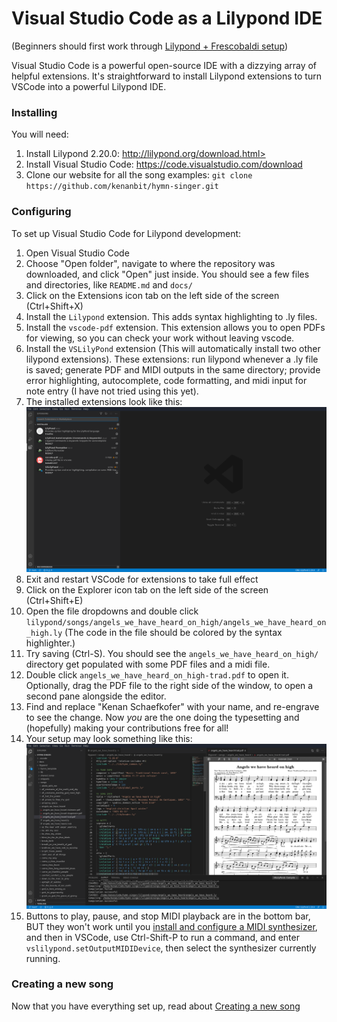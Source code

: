 ---
---

# Visual Studio Code as a Lilypond IDE

(Beginners should first work through [Lilypond + Frescobaldi setup](contributing))

Visual Studio Code is a powerful open-source IDE with a dizzying array of helpful extensions. It's straightforward to install Lilypond extensions to turn VSCode into a powerful Lilypond IDE.


### Installing

You will need:
1. Install Lilypond 2.20.0: http://lilypond.org/download.html>
1. Install Visual Studio Code: <https://code.visualstudio.com/download>
1. Clone our website for all the song examples: `git clone https://github.com/kenanbit/hymn-singer.git`

### Configuring

To set up Visual Studio Code for Lilypond development:
1. Open Visual Studio Code
1. Choose "Open folder", navigate to where the repository was downloaded, and click "Open" just inside. You should see a few files and directories, like `README.md` and `docs/`
1. Click on the Extensions icon tab on the left side of the screen (Ctrl+Shift+X)
1. Install the `Lilypond` extension. This adds syntax highlighting to .ly files.
1. Install the `vscode-pdf` extension. This extension allows you to open PDFs for viewing, so you can check your work without leaving vscode.
1. Install the `VSLilyPond` extension (This will automatically install two other lilypond extensions). These extensions: run lilypond whenever a .ly file is saved; generate PDF and MIDI outputs in the same directory; provide error highlighting, autocomplete, code formatting, and midi input for note entry (I have not tried using this yet).
1. The installed extensions look like this:
![VSCode Extensions screenshot](assets/img/vscode-extensions.png)
1. Exit and restart VSCode for extensions to take full effect
1. Click on the Explorer icon tab on the left side of the screen (Ctrl+Shift+E)
1. Open the file dropdowns and double click `lilypond/songs/angels_we_have_heard_on_high/angels_we_have_heard_on_high.ly` (The code in the file should be colored by the syntax highlighter.)
1. Try saving (Ctrl-S). You should see the `angels_we_have_heard_on_high/` directory get populated with some PDF files and a midi file.
1. Double click `angels_we_have_heard_on_high-trad.pdf` to open it. Optionally, drag the PDF file to the right side of the window, to open a second pane alongside the editor.
1. Find and replace "Kenan Schaefkofer" with your name, and re-engrave to see the change. Now _you_ are the one doing the typesetting and (hopefully) making your contributions free for all!
1. Your setup may look something like this:
![VSCode Workflow screenshot](assets/img/vscode-full.png)
1. Buttons to play, pause, and stop MIDI playback are in the bottom bar, BUT they won't work until you [install and configure a MIDI synthesizer](contributing#audio-playback), and then in VSCode, use Ctrl-Shift-P to run a command, and enter `vslilypond.setOutputMIDIDevice`, then select the synthesizer currently running.

### Creating a new song

Now that you have everything set up, read about [Creating a new song](how-to-new-song)
